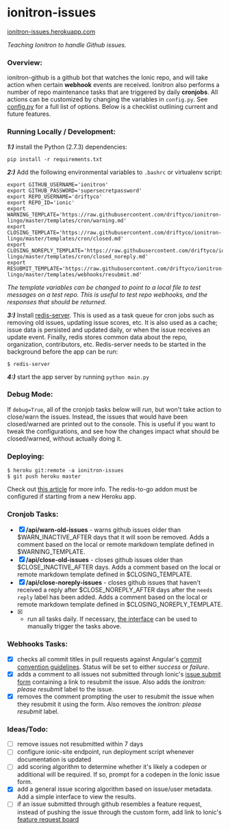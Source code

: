 # ionitron-issues
[ionitron-issues.herokuapp.com](http://ionitron-issues.herokuapp.com/)

*Teaching Ionitron to handle Github issues.*

### Overview:


ionitron-github is a github bot that watches the Ionic repo, and will take action when certain **webhook** events are received. Ionitron also performs a number of repo maintenance tasks that are triggered by daily **cronjobs**. All actions can be customized by changing the variables in `config.py`. See [config.py](https://github.com/driftyco/ionitron-issues/blob/master/config.py) for a full list of options. Below is a checklist outlining current and future features.

### Running Locally / Development:

***1:)*** install the Python (2.7.3) dependencies:
```
pip install -r requirements.txt
```
***2:)*** Add the following environmental variables to `.bashrc` or virtualenv script:
```
export GITHUB_USERNAME='ionitron'
export GITHUB_PASSWORD='supersecretpassword'
export REPO_USERNAME='driftyco'
export REPO_ID='ionic'
export WARNING_TEMPLATE='https://raw.githubusercontent.com/driftyco/ionitron-lingo/master/templates/cron/warning.md'
export CLOSING_TEMPLATE='https://raw.githubusercontent.com/driftyco/ionitron-lingo/master/templates/cron/closed.md'
export CLOSING_NOREPLY_TEMPLATE='https://raw.githubusercontent.com/driftyco/ionitron-lingo/master/templates/cron/closed_noreply.md'
export RESUBMIT_TEMPLATE='https://raw.githubusercontent.com/driftyco/ionitron-lingo/master/templates/webhooks/resubmit.md'
```
*The template variables can be changed to point to a local file to test messages on a test repo. This is useful to test repo webhooks, and the responses that should be returned.*

***3:)*** Install [redis-server](http://redis.io/topics/quickstart). This is used as a task queue for cron jobs such as removing old issues, updating issue scores, etc. It is also used as a cache; issue data is persisted and updated daily, or when the issue receives an update event. Finally, redis stores common data about the repo, organization, contributors, etc. Redis-server needs to be started in the background before the app can be run:
```
$ redis-server
```
***4:)*** start the app server by running `python main.py`


### Debug Mode:
If `debug=True`, all of the cronjob tasks below will *run*, but won't take action to close/warn the issues. Instead, the issues that would have been closed/warned are printed out to the console. This is useful if you want to tweak the configurations, and see how the changes impact what should be closed/warned, without actually doing it.

### Deploying:
```
$ heroku git:remote -a ionitron-issues
$ git push heroku master
```
Check out [this article](https://devcenter.heroku.com/articles/git) for more info. The redis-to-go addon must be configured if starting from a new Heroku app.




### Cronjob Tasks:

- [x] **/api/warn-old-issues** - warns github issues older than $WARN_INACTIVE_AFTER days that it will soon be removed. Adds a comment based on the local or remote markdown template defined in $WARNING_TEMPLATE.
- [x] **/api/close-old-issues** - closes github issues older than $CLOSE_INACTIVE_AFTER days. Adds a comment based on the local or remote markdown template defined in $CLOSING_TEMPLATE.
- [x] **/api/close-noreply-issues** - closes github issues that haven't received a reply after $CLOSE_NOREPLY_AFTER days after the `needs reply` label has been added. Adds a comment based on the local or remote markdown template defined in $CLOSING_NOREPLY_TEMPLATE.
- [x] - run all tasks daily. If necessary, [the interface](http://ionitron-issues.herokuapp.com/) can be used to manually trigger the tasks above.

### Webhooks Tasks:

- [x] checks all commit titles in pull requests against Angular's [commit convention guidelines](https://github.com/angular/angular.js/blob/master/CONTRIBUTING.md#commit). Status will be set to either *success* or *failure*.
- [x] adds a comment to all issues not submitted through Ionic's [issue submit form](http://ionicframework.com/submit-issue/) containing a link to resubmit the issue. Also adds the *ionitron: please resubmit* label to the issue.
- [x] removes the comment prompting the user to resubmit the issue when they resubmit it using the form. Also removes the *ionitron: please resubmit* label.

### Ideas/Todo:

- [ ] remove issues not resubmitted within 7 days
- [ ] configure ionic-site endpoint, run deployment script whenever documentation is updated
- [ ] add scoring algorithm to determine whether it's likely a codepen or additional will be required. If so, prompt for a codepen in the Ionic issue form.
- [x] add a general issue scoring algorithm based on issue/user metadata. Add a simple interface to view the results.
- [ ] if an issue submitted through github resembles a feature request, instead of pushing the issue through the custom form, add link to Ionic's [feature request board](https://trello.com/b/nNk2Yq1k/ionic-framework)
